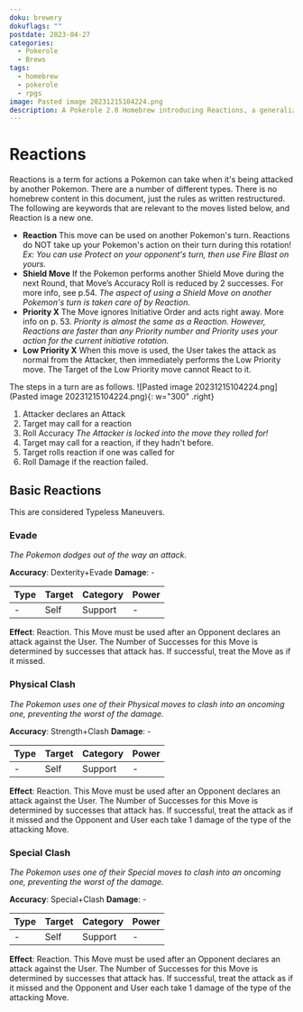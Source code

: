 ```yaml
---
doku: brewery
dokuflags: ""
postdate: 2023-04-27
categories:
  - Pokerole
  - Brews
tags:
  - homebrew
  - pokerole
  - rpgs
image: Pasted image 20231215104224.png
description: A Pokerole 2.0 Homebrew introducing Reactions, a generalization of mechanics that trigger on another Pokemon's turn.
---
```

# Reactions


Reactions is a term for actions a Pokemon can take when it's being attacked by another Pokemon. There are a number of different types. There is no homebrew content in this document, just the rules as written restructured. The following are keywords that are relevant to the moves listed below, and Reaction is a new one.

- **Reaction** This move can be used on another Pokemon's turn. Reactions do NOT take up your Pokemon's action on their turn during this rotation! *Ex: You can use Protect on your opponent's turn, then use Fire Blast on yours.*
- **Shield Move** If the Pokemon performs another Shield Move during the next Round, that Move’s Accuracy Roll is reduced by 2 successes. For more info, see p.54. *The aspect of using a Shield Move on another Pokemon's turn is taken care of by Reaction.*
- **Priority X** The Move ignores Initiative Order and acts right away. More info on p. 53. *Priority is almost the same as a Reaction. However, Reactions are faster than any Priority number and Priority uses your action for the current initiative rotation.*
- **Low Priority X** When this move is used, the User takes the attack as normal from the Attacker, then immediately performs the Low Priority move. The Target of the Low Priority move cannot React to it.

The steps in a turn are as follows. 
![Pasted image 20231215104224.png](Pasted image 20231215104224.png){: w="300" .right}

1. Attacker declares an Attack
2. Target may call for a reaction 
3. Roll Accuracy *The Attacker is locked into the move they rolled for!*
4. Target may call for a reaction, if they hadn't before.
5. Target rolls reaction if one was called for
6. Roll Damage if the reaction failed.

## Basic Reactions

This are considered Typeless Maneuvers.

### Evade

*The Pokemon dodges out of the way an attack.*

**Accuracy**: Dexterity+Evade
**Damage**: - 

| Type | Target | Category | Power |
| ---- | ------ | -------- | ----- |
| -    | Self   | Support  | -     |

**Effect**: Reaction. This Move must be used after an Opponent declares an attack against the User. The Number of Successes for this Move is determined by successes that attack has. If successful, treat the Move as if it missed. 

### Physical Clash 

*The Pokemon uses one of their Physical moves to clash into an oncoming one, preventing the worst of the damage.*

**Accuracy**: Strength+Clash
**Damage**: - 

| Type | Target | Category | Power |
| ---- | ------ | -------- | ----- |
| -    | Self   | Support  | -     |

**Effect**: Reaction. This Move must be used after an Opponent declares an attack against the User. The Number of Successes for this Move is determined by successes that attack has. If successful, treat the attack as if it missed and the Opponent and User each take 1 damage of the type of the attacking Move. 

### Special Clash 

*The Pokemon uses one of their Special moves to clash into an oncoming one, preventing the worst of the damage.*

**Accuracy**: Special+Clash
**Damage**: - 

| Type | Target | Category | Power |
| ---- | ------ | -------- | ----- |
| -    | Self   | Support  | -     |

**Effect**: Reaction. This Move must be used after an Opponent declares an attack against the User. The Number of Successes for this Move is determined by successes that attack has. If successful, treat the attack as if it missed and the Opponent and User each take 1 damage of the type of the attacking Move.
